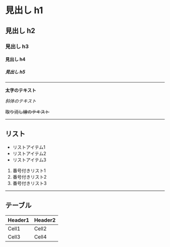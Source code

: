 # 見出し h1

## 見出し h2

### 見出し h3

#### 見出し h4

##### 見出し h5

---

**太字のテキスト**

*斜体のテキスト*

~~取り消し線のテキスト~~

---

## リスト
- リストアイテム1
- リストアイテム2
- リストアイテム3

1. 番号付きリスト1
2. 番号付きリスト2
3. 番号付きリスト3

---

## テーブル

| Header1 | Header2 |
| ------- | ------- |
| Cell1   | Cell2   |
| Cell3   | Cell4   |
